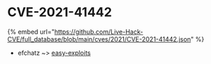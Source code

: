 # CVE-2021-41442
{% embed url="https://github.com/Live-Hack-CVE/full_database/blob/main/cves/2021/CVE-2021-41442.json" %}

* efchatz ~> [easy-exploits](https://www.alice-snow.ru/2021/database/cve-2021-41442/easy-exploits-efchatz)
